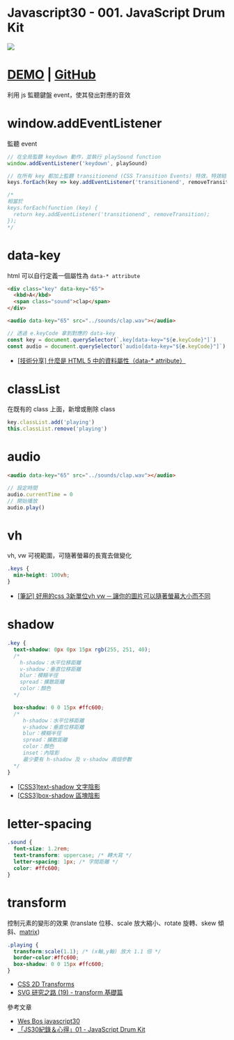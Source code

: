 # Javascript30 - 001. JavaScript Drum Kit

![](https://mgleon08.github.io/JavaScript30/001.JavaScript-Drum-Kit/images/thumbnail.png)

<!-- more -->

# [DEMO](https://mgleon08.github.io/JavaScript30/001.JavaScript-Drum-Kit/index.html) |  [GitHub](https://github.com/mgleon08/JavaScript30/tree/master/001.JavaScript-Drum-Kit)

利用 js 監聽鍵盤 event，使其發出對應的音效

# window.addEventListener

監聽 event

```js
// 在全局監聽 keydown 動作，並執行 playSound function
window.addEventListener('keydown', playSound)

// 在所有 key 都加上監聽 transitionend (CSS Transition Events) 特效，特效結束後就執行 removeTransition function
keys.forEach(key => key.addEventListener('transitionend', removeTransition))

/*
相當於
keys.forEach(function (key) {
  return key.addEventListener('transitionend', removeTransition);
});
*/
```

# data-key

html 可以自行定義一個屬性為 `data-* attribute`

```html
<div class="key" data-key="65">
  <kbd>A</kbd>
  <span class="sound">clap</span>
</div>

<audio data-key="65" src="../sounds/clap.wav"></audio>
```

```js
// 透過 e.keyCode 拿到對應的 data-key
const key = document.querySelector(`.key[data-key="${e.keyCode}"]`)
const audio = document.querySelector(`audio[data-key="${e.keyCode}"]`)
```

* [[技術分享] 什麼是 HTML 5 中的資料屬性（data-* attribute）](https://pjchender.blogspot.com/2017/01/html-5-data-attribute.html)

# classList

在既有的 class 上面，新增或刪除 class

```js
key.classList.add('playing')
this.classList.remove('playing')
```

# audio

```html
<audio data-key="65" src="../sounds/clap.wav"></audio>
```

```js
// 設定時間
audio.currentTime = 0
// 開始播放
audio.play()
```

# vh

vh, vw 可視範圍，可隨著螢幕的長寬去做變化

```css
.keys {
  min-height: 100vh;
}
```

* [[筆記] 好用的css 3新單位vh vw ─ 讓你的圖片可以隨著螢幕大小而不同](https://pjchender.blogspot.com/2015/04/css-3vh-vw.html)

# shadow

```css
.key {
  text-shadow: 0px 0px 15px rgb(255, 251, 40);
  /*
    h-shadow：水平位移距離
    v-shadow：垂直位移距離
    blur：模糊半徑
    spread：擴散距離
    color：顏色
  */

  box-shadow: 0 0 15px #ffc600;
  /*
     h-shadow：水平位移距離
     v-shadow：垂直位移距離
     blur：模糊半徑
     spread：擴散距離
     color：顏色
     inset：內陰影
     最少要有 h-shadow 及 v-shadow 兩個參數
  */
}
```

* [[CSS3]text-shadow 文字陰影](https://abgne.tw/css/css3-lab/css3-text-shadow.html)
* [[CSS3]box-shadow 區塊陰影](https://abgne.tw/css/css3-lab/css3-box-shadow.html)

# letter-spacing

```css
.sound {
  font-size: 1.2rem;
  text-transform: uppercase; /* 轉大寫 */
  letter-spacing: 1px; /* 字間距離 */
  color: #ffc600;
}
```

# transform

控制元素的變形的效果 (translate 位移、scale 放大縮小、rotate 旋轉、skew 傾斜、[matrix](http://www.oxxostudio.tw/articles/201409/svg-20-transform-matrix.html))

```css
.playing {
  transform:scale(1.1); /* (x軸,y軸) 放大 1.1 倍 */
  border-color:#ffc600;
  box-shadow: 0 0 15px #ffc600;
}
```

* [CSS 2D Transforms](https://www.w3schools.com/css/css3_2dtransforms.asp)
* [SVG 研究之路 (19) - transform 基礎篇](http://www.oxxostudio.tw/articles/201409/svg-19-transform.html)

參考文章

* [Wes Bos javascript30](https://javascript30.com/)
* [「JS30紀錄＆心得」01 - JavaScript Drum Kit](https://guahsu.io/2017/05/JavaScript30-01-Java-Script-Drum-Kit/)
